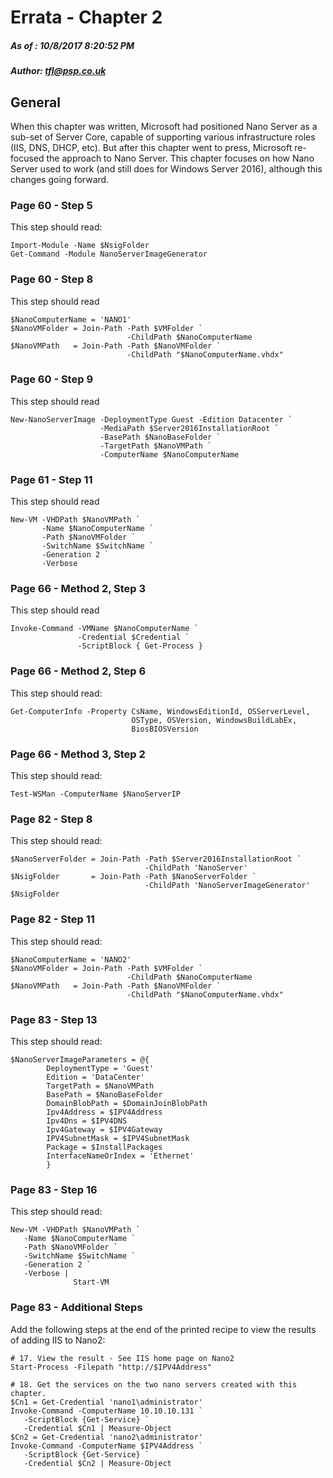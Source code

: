 # Errata - Chapter 2
##### As of :  10/8/2017 8:20:52 PM 
##### Author: <tfl@psp.co.uk> 
##


## General 
When this chapter was written, Microsoft had positioned Nano Server as a sub-set of Server Core, capable of supporting
various infrastructure roles (IIS, DNS, DHCP, etc). But after this chapter went to press, Microsoft re-focused the
approach to Nano Server. This chapter focuses on how Nano Server used to work (and still does for Windows Server 2016), 
although this changes going forward. 

### Page 60 - Step 5

This step should read:

    Import-Module -Name $NsigFolder
    Get-Command -Module NanoServerImageGenerator

### Page 60 - Step 8

This step should read

    $NanoComputerName = 'NANO1'
    $NanoVMFolder = Join-Path -Path $VMFolder `
                              -ChildPath $NanoComputerName
    $NanoVMPath   = Join-Path -Path $NanoVMFolder `
                              -ChildPath "$NanoComputerName.vhdx"

### Page 60 - Step 9

This step should read
    
    New-NanoServerImage -DeploymentType Guest -Edition Datacenter `
                        -MediaPath $Server2016InstallationRoot `
                        -BasePath $NanoBaseFolder `
                        -TargetPath $NanoVMPath `
                        -ComputerName $NanoComputerName

### Page 61 - Step 11 

This step should read

    New-VM -VHDPath $NanoVMPath `
           -Name $NanoComputerName `
           -Path $NanoVMFolder `
           -SwitchName $SwitchName `
           -Generation 2 `
           -Verbose

### Page 66 - Method 2, Step 3 

This step should read
    
    Invoke-Command -VMName $NanoComputerName `
                   -Credential $Credential `
                   -ScriptBlock { Get-Process }

### Page 66 - Method 2, Step 6 

This step should read:

    Get-ComputerInfo -Property CsName, WindowsEditionId, OSServerLevel, 
                               OSType, OSVersion, WindowsBuildLabEx, 
                               BiosBIOSVersion


### Page 66 - Method 3, Step 2

This step should read:

    Test-WSMan -ComputerName $NanoServerIP



### Page 82 - Step 8

This step should read:

    $NanoServerFolder = Join-Path -Path $Server2016InstallationRoot `
                                  -ChildPath 'NanoServer'
    $NsigFolder       = Join-Path -Path $NanoServerFolder `
                                  -ChildPath 'NanoServerImageGenerator'
    $NsigFolder
    
### Page 82 - Step 11

This step should read:

    $NanoComputerName = 'NANO2'
    $NanoVMFolder = Join-Path -Path $VMFolder `
                              -ChildPath $NanoComputerName
    $NanoVMPath   = Join-Path -Path $NanoVMFolder `
                              -ChildPath "$NanoComputerName.vhdx"

### Page 83 - Step 13

This step should read: 

    $NanoServerImageParameters = @{
            DeploymentType = 'Guest'
            Edition = 'DataCenter'
            TargetPath = $NanoVMPath
            BasePath = $NanoBaseFolder
            DomainBlobPath = $DomainJoinBlobPath
            Ipv4Address = $IPV4Address
            Ipv4Dns = $IPV4DNS
            Ipv4Gateway = $IPV4Gateway
            IPV4SubnetMask = $IPV4SubnetMask
            Package = $InstallPackages
            InterfaceNameOrIndex = 'Ethernet'
            }
        
### Page 83 - Step 16

This step should read:

    New-VM -VHDPath $NanoVMPath `
       -Name $NanoComputerName `
       -Path $NanoVMFolder `
       -SwitchName $SwitchName `
       -Generation 2 `
       -Verbose |
                  Start-VM 

### Page 83 - Additional Steps

Add the following steps at the end of the printed recipe to view the results of adding
IIS to Nano2:

    # 17. View the result - See IIS home page on Nano2
    Start-Process -Filepath "http://$IPV4Address"
    
    # 18. Get the services on the two nano servers created with this chapter.
    $Cn1 = Get-Credential 'nano1\administrator'    
    Invoke-Command -ComputerName 10.10.10.131 `
       -ScriptBlock {Get-Service} `
       -Credential $Cn1 | Measure-Object
    $Cn2 = Get-Credential 'nano2\administrator'    
    Invoke-Command -ComputerName $IPV4Address `
       -ScriptBlock {Get-Service} `
       -Credential $Cn2 | Measure-Object
